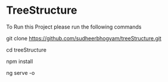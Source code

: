 # TreeStructure

To Run this Project please run the following commands

git clone https://github.com/sudheerbhogyam/treeStructure.git 

cd treeStructure

npm install

ng serve -o

